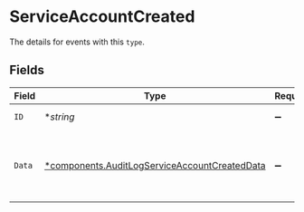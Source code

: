 # ServiceAccountCreated

The details for events with this `type`.


## Fields

| Field                                                                                                         | Type                                                                                                          | Required                                                                                                      | Description                                                                                                   |
| ------------------------------------------------------------------------------------------------------------- | ------------------------------------------------------------------------------------------------------------- | ------------------------------------------------------------------------------------------------------------- | ------------------------------------------------------------------------------------------------------------- |
| `ID`                                                                                                          | **string*                                                                                                     | :heavy_minus_sign:                                                                                            | The service account ID.                                                                                       |
| `Data`                                                                                                        | [*components.AuditLogServiceAccountCreatedData](../../models/components/auditlogserviceaccountcreateddata.md) | :heavy_minus_sign:                                                                                            | The payload used to create the service account.                                                               |